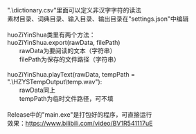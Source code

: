".\dictionary.csv"里面可以定义非汉字字符的读法<br>
素材目录、词典目录、输入目录、输出目录在"settings.json"中编辑<br>
<br>
huoZiYinShua类里有两个方法：<br>
huoZiYinShua.export(rawData, filePath)<br>
	&emsp;&emsp;rawData为要阅读的文本（字符串）<br>
	&emsp;&emsp;filePath为保存的文件路径（字符串）<br>
<br>
huoZiYinShua.playText(rawData, tempPath = ".\\HZYSTempOutput\\temp.wav"):<br>
	&emsp;&emsp;rawData同上<br>
	&emsp;&emsp;tempPath为临时文件路径，可不填<br>
<br>
Release中的"main.exe"是打包好的程序，可直接运行<br>
效果：https://www.bilibili.com/video/BV1R541117uE
